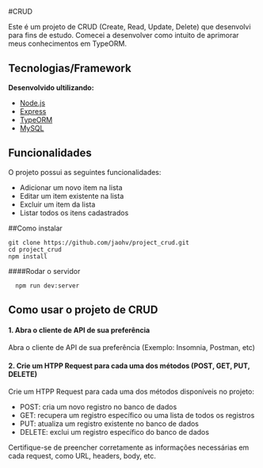 #CRUD

Este é um projeto de CRUD (Create, Read, Update, Delete) que desenvolvi para fins de estudo. Comecei a desenvolver como intuito de aprimorar meus conhecimentos em TypeORM.

## Tecnologias/Framework
<b>Desenvolvido ultilizando:</b>
- [Node.js](https://nodejs.org/)
- [Express](https://expressjs.com/)
- [TypeORM](https://typeorm.io/)
- [MySQL](https://www.mysql.com/)

## Funcionalidades

O projeto possui as seguintes funcionalidades:

- Adicionar um novo item na lista
- Editar um item existente na lista
- Excluir um item da lista
- Listar todos os itens cadastrados

##Como instalar

```
git clone https://github.com/jaohv/project_crud.git
cd project_crud
npm install
```

####Rodar o servidor

```
  npm run dev:server
```

## Como usar o projeto de CRUD


#### 1. Abra o cliente de API de sua preferência

Abra o cliente de API de sua preferência (Exemplo: Insomnia, Postman, etc)

#### 2. Crie um HTPP Request para cada uma dos métodos (POST, GET, PUT, DELETE)

Crie um HTPP Request para cada uma dos métodos disponíveis no projeto:

- POST: cria um novo registro no banco de dados
- GET: recupera um registro específico ou uma lista de todos os registros
- PUT: atualiza um registro existente no banco de dados
- DELETE: exclui um registro específico do banco de dados

Certifique-se de preencher corretamente as informações necessárias em cada request, como URL, headers, body, etc.
